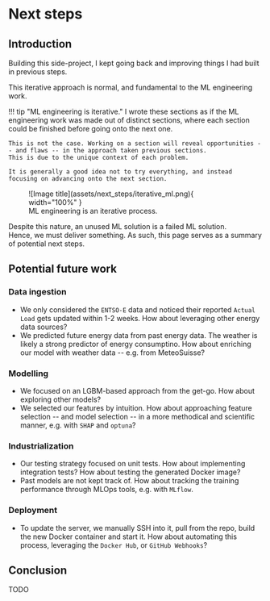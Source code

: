 # Next steps

## Introduction

Building this side-project, I kept going back and improving things I had built in previous steps.

This iterative approach is normal, and fundamental to the ML engineering work.

!!! tip "ML engineering is iterative."
    I wrote these sections as if the ML engineering work was made out of distinct sections, where each section could be finished before going onto the next one.

    This is not the case. Working on a section will reveal opportunities -- and flaws -- in the approach taken previous sections.
    This is due to the unique context of each problem.

    It is generally a good idea not to try everything, and instead focusing on advancing onto the next section.

<figure markdown="span">
  ![Image title](assets/next_steps/iterative_ml.png){ width="100%" }
  <figcaption>ML engineering is an iterative process.</figcaption>
</figure>

Despite this nature, an unused ML solution is a failed ML solution. <br>
Hence, we must deliver something. As such, this page serves as a summary of potential next steps.

## Potential future work

### Data ingestion 

- We only considered the `ENTSO-E` data and noticed their reported `Actual Load` gets updated within 1-2 weeks. How about leveraging other energy data sources? 
- We predicted future energy data from past energy data. The weather is likely a strong predictor of energy consumptino. How about enriching our model with weather data -- e.g. from MeteoSuisse?

### Modelling

- We focused on an LGBM-based approach from the get-go. How about exploring other models?
- We selected our features by intuition. How about approaching feature selection -- and model selection -- in a more methodical and scientific manner, e.g. with `SHAP` and `optuna`?

### Industrialization

- Our testing strategy focused on unit tests. How about implementing integration tests? How about testing the generated Docker image?
- Past models are not kept track of. How about tracking the training performance through MLOps tools, e.g. with `MLflow`.

### Deployment

- To update the server, we manually SSH into it, pull from the repo, build the new Docker container and start it. How about automating this process, leveraging the `Docker Hub`, or `GitHub Webhooks`?

## Conclusion

TODO
